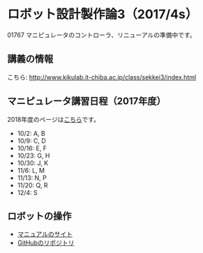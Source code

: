 # ロボット設計製作論3（2017/4s）
01767 マニピュレータのコントローラ、リニューアルの準備中です。
<h2>講義の情報</h2>
こちら: <a href="http://www.kikulab.it-chiba.ac.jp/class/sekkei3/index.html">http://www.kikulab.it-chiba.ac.jp/class/sekkei3/index.html</a>
<h2>マニピュレータ講習日程（2017年度）</h2>
2018年度のページは<a href="https://lab.ueda.tech/?page_id=3458" rel="noopener" target="_blank">こちら</a>です。
<ul>
 	<li>10/2: A, B</li>
 	<li>10/9: C, D</li>
 	<li>10/16: E, F</li>
 	<li>10/23: G, H</li>
 	<li>10/30: J, K</li>
 	<li>11/6: L, M</li>
 	<li>11/13: N, P</li>
 	<li>11/20: Q, R</li>
 	<li>12/4: S</li>
</ul>
<h2>ロボットの操作</h2>
<ul>
 	<li><a href="https://ryuichiueda.github.io/RobotDesign3/index.html">マニュアルのサイト</a></li>
 	<li><a href="https://github.com/ryuichiueda/RobotDesign3">GitHubのリポジトリ</a></li>
</ul>
